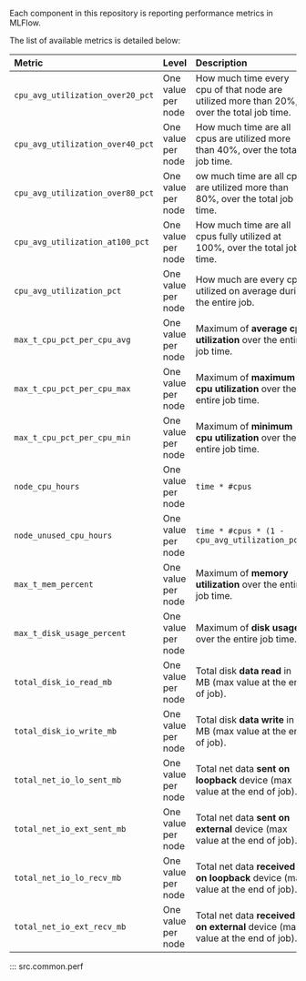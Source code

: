 Each component in this repository is reporting performance metrics in MLFlow.

The list of available metrics is detailed below:

| Metric | Level | Description |
| :-- | :-- | :-- |
| `cpu_avg_utilization_over20_pct` | One value per node | How much time every cpu of that node are utilized more than 20%, over the total job time. |
| `cpu_avg_utilization_over40_pct` | One value per node | How much time are all cpus are utilized more than 40%, over the total job time. |
| `cpu_avg_utilization_over80_pct` | One value per node | ow much time are all cpus are utilized more than 80%, over the total job time. |
| `cpu_avg_utilization_at100_pct` | One value per node | How much time are all cpus fully utilized at 100%, over the total job time. |
| `cpu_avg_utilization_pct` | One value per node | How much are every cpu utilized on average during the entire job. |
| `max_t_cpu_pct_per_cpu_avg` | One value per node | Maximum of **average cpu utilization** over the entire job time. |
| `max_t_cpu_pct_per_cpu_max` | One value per node | Maximum of **maximum cpu utilization** over the entire job time. |
| `max_t_cpu_pct_per_cpu_min` | One value per node | Maximum of **minimum cpu utilization** over the entire job time. |
| `node_cpu_hours` | One value per node | `time * #cpus` |
| `node_unused_cpu_hours` | One value per node | `time * #cpus * (1 - cpu_avg_utilization_pct)` |
| `max_t_mem_percent` | One value per node | Maximum of **memory utilization** over the entire job time. |
| `max_t_disk_usage_percent` | One value per node | Maximum of **disk usage** over the entire job time. |
| `total_disk_io_read_mb` | One value per node | Total disk **data read** in MB (max value at the end of job). |
| `total_disk_io_write_mb` | One value per node | Total disk **data write** in MB (max value at the end of job). |
| `total_net_io_lo_sent_mb` | One value per node | Total net data **sent on loopback** device (max value at the end of job). |
| `total_net_io_ext_sent_mb` | One value per node | Total net data **sent on external** device (max value at the end of job). |
| `total_net_io_lo_recv_mb` | One value per node | Total net data **received on loopback** device (max value at the end of job). |
| `total_net_io_ext_recv_mb` | One value per node | Total net data **received on external** device (max value at the end of job). |

::: src.common.perf
